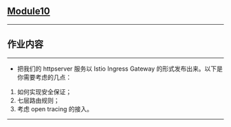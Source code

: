 ## [Module10](https://github.com/realpeiqi/cncamp04/tree/main/moudle10)

------

## 作业内容

------
- 把我们的 httpserver 服务以 Istio Ingress Gateway 的形式发布出来。以下是你需要考虑的几点：

1. 如何实现安全保证；
2. 七层路由规则；
3. 考虑 open tracing 的接入。

------
